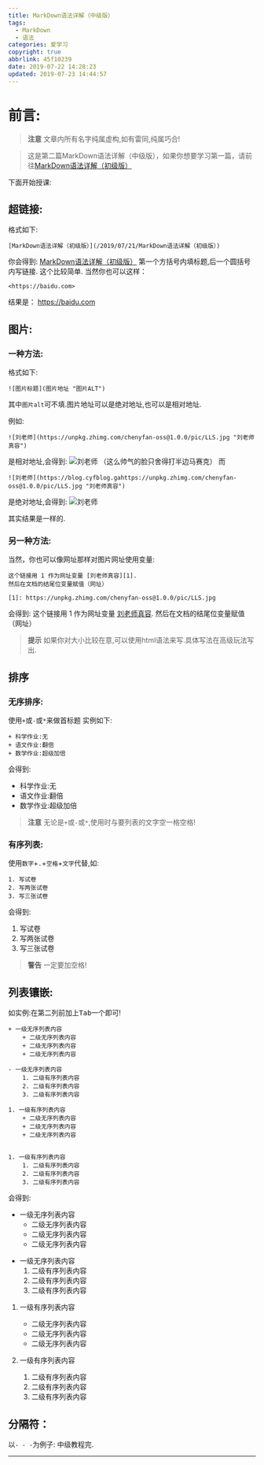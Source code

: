 ```yaml
---
title: MarkDown语法详解（中级版）
tags:
  - MarkDown
  - 语法
categories: 爱学习
copyright: true
abbrlink: 45f10239
date: 2019-07-22 14:28:23
updated: 2019-07-23 14:44:57
---
```

# 前言: 
> **注意**
> 文章内所有名字纯属虚构,如有雷同,纯属巧合!

> 这是第二篇MarkDown语法详解（中级版），如果你想要学习第一篇，请前往[MarkDown语法详解（初级版）](/2019/07/21/MarkDown语法详解（初级版）)

下面开始授课:
## 超链接:
格式如下:
```
[MarkDown语法详解（初级版）](/2019/07/21/MarkDown语法详解（初级版）)
```

你会得到:
[MarkDown语法详解（初级版）](/2019/07/21/MarkDown语法详解（初级版）)
第一个方括号内填标题,后一个圆括号内写链接.
这个比较简单.
当然你也可以这样：
```
<https://baidu.com>
```
结果是：
<https://baidu.com>

## 图片:
### 一种方法:
格式如下:
```
![图片标题](图片地址 "图片ALT")
```

其中`图片alt`可不填.图片地址可以是绝对地址,也可以是相对地址.

例如:
```
![刘老师](https://unpkg.zhimg.com/chenyfan-oss@1.0.0/pic/LLS.jpg "刘老师真容")
```
是相对地址,会得到:
![刘老师](https://unpkg.zhimg.com/chenyfan-oss@1.0.0/pic/LLS.jpg "刘老师真容")
（这么帅气的脸只舍得打半边马赛克）
而
```
![刘老师](https://blog.cyfblog.gahttps://unpkg.zhimg.com/chenyfan-oss@1.0.0/pic/LLS.jpg "刘老师真容")
```
是绝对地址,会得到:
![刘老师](https://unpkg.zhimg.com/chenyfan-oss@1.0.0/pic/LLS.jpg "刘老师真容")

其实结果是一样的.
### 另一种方法:
当然，你也可以像网址那样对图片网址使用变量:
```
这个链接用 1 作为网址变量 [刘老师真容][1].
然后在文档的结尾位变量赋值（网址）

[1]: https://unpkg.zhimg.com/chenyfan-oss@1.0.0/pic/LLS.jpg
```
会得到:
这个链接用 1 作为网址变量 [刘老师真容][1].
然后在文档的结尾位变量赋值（网址）

[1]: https://unpkg.zhimg.com/chenyfan-oss@1.0.0/pic/LLS.jpg

> **提示**
> 如果你对大小比较在意,可以使用html语法来写.具体写法在高级玩法写出.

## 排序
### 无序排序:
使用`+`或`-`或`*`来做首标题
实例如下:
```
+ 科学作业:无
+ 语文作业:翻倍
+ 数学作业:超级加倍
```
会得到:

+ 科学作业:无
+ 语文作业:翻倍
+ 数学作业:超级加倍

> **注意**
> 无论是`+`或`-`或`*`,使用时与要列表的文字空一格空格!

### 有序列表:
使用`数字`+`.`+`空格`+`文字`代替,如:
```
1. 写试卷
2. 写两张试卷
3. 写三张试卷
```
会得到:

1. 写试卷
2. 写两张试卷
3. 写三张试卷

> **警告**
> 一定要加空格!

## 列表镶嵌:
如实例:在第二列前加上<kbd>Tab</kbd>一个即可!
```
+ 一级无序列表内容
	+ 二级无序列表内容
	+ 二级无序列表内容
	+ 二级无序列表内容

- 一级无序列表内容
	1. 二级有序列表内容
	2. 二级有序列表内容
	3. 二级有序列表内容

1. 一级有序列表内容
	+ 二级无序列表内容
	+ 二级无序列表内容
	+ 二级无序列表内容


1. 一级有序列表内容
	1. 二级有序列表内容
	2. 二级有序列表内容
	3. 二级有序列表内容
```
会得到:
+ 一级无序列表内容
	+ 二级无序列表内容
	+ 二级无序列表内容
	+ 二级无序列表内容

- 一级无序列表内容
	1. 二级有序列表内容
	2. 二级有序列表内容
	3. 二级有序列表内容

1. 一级有序列表内容
	+ 二级无序列表内容
	+ 二级无序列表内容
	+ 二级无序列表内容


1. 一级有序列表内容
	1. 二级有序列表内容
	2. 二级有序列表内容
	3. 二级有序列表内容

## 分隔符：
以`- - -`为例子:
中级教程完.
- - -

